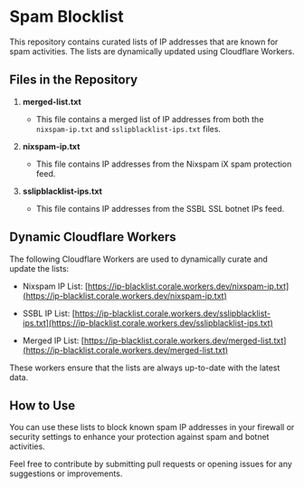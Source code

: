 # Spam Blocklist

This repository contains curated lists of IP addresses that are known for spam activities. The lists are dynamically updated using Cloudflare Workers.

## Files in the Repository

1. **merged-list.txt**
   - This file contains a merged list of IP addresses from both the `nixspam-ip.txt` and `sslipblacklist-ips.txt` files.
   
2. **nixspam-ip.txt**
   - This file contains IP addresses from the Nixspam iX spam protection feed.

3. **sslipblacklist-ips.txt**
   - This file contains IP addresses from the SSBL SSL botnet IPs feed.

## Dynamic Cloudflare Workers

The following Cloudflare Workers are used to dynamically curate and update the lists:

- Nixspam IP List: [https://ip-blacklist.corale.workers.dev/nixspam-ip.txt](https://ip-blacklist.corale.workers.dev/nixspam-ip.txt)

- SSBL IP List: [https://ip-blacklist.corale.workers.dev/sslipblacklist-ips.txt](https://ip-blacklist.corale.workers.dev/sslipblacklist-ips.txt)

- Merged IP List: [https://ip-blacklist.corale.workers.dev/merged-list.txt](https://ip-blacklist.corale.workers.dev/merged-list.txt)


These workers ensure that the lists are always up-to-date with the latest data.

## How to Use

You can use these lists to block known spam IP addresses in your firewall or security settings to enhance your protection against spam and botnet activities.

Feel free to contribute by submitting pull requests or opening issues for any suggestions or improvements.
